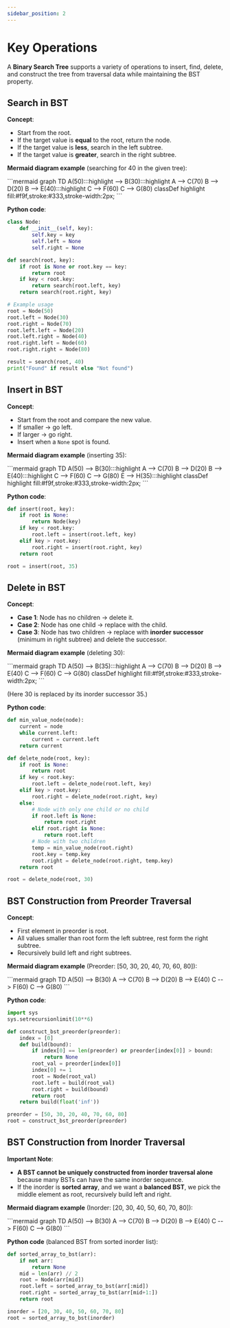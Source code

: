 ```yaml
---
sidebar_position: 2
---
```


# Key Operations

A **Binary Search Tree** supports a variety of operations to insert, find, delete, and construct the tree from traversal data while maintaining the BST property.

## Search in BST

**Concept**:

- Start from the root.
- If the target value is **equal** to the root, return the node.
- If the target value is **less**, search in the left subtree.
- If the target value is **greater**, search in the right subtree.

**Mermaid diagram example** (searching for 40 in the given tree):

<div style={{textAlign: 'center'}}>
```mermaid
graph TD
    A(50):::highlight --> B(30):::highlight
    A --> C(70)
    B --> D(20)
    B --> E(40):::highlight
    C --> F(60)
    C --> G(80)
classDef highlight fill:#f9f,stroke:#333,stroke-width:2px;
```
</div>

**Python code**:

```python
class Node:
    def __init__(self, key):
        self.key = key
        self.left = None
        self.right = None

def search(root, key):
    if root is None or root.key == key:
        return root
    if key < root.key:
        return search(root.left, key)
    return search(root.right, key)

# Example usage
root = Node(50)
root.left = Node(30)
root.right = Node(70)
root.left.left = Node(20)
root.left.right = Node(40)
root.right.left = Node(60)
root.right.right = Node(80)

result = search(root, 40)
print("Found" if result else "Not found")
```

## Insert in BST

**Concept**:

- Start from the root and compare the new value.
- If smaller → go left.
- If larger → go right.
- Insert when a `None` spot is found.

**Mermaid diagram example** (inserting 35):

<div style={{textAlign: 'center'}}>
```mermaid
graph TD
    A(50) --> B(30):::highlight
    A --> C(70)
    B --> D(20)
    B --> E(40):::highlight
    C --> F(60)
    C --> G(80)
    E --> H(35):::highlight
classDef highlight fill:#f9f,stroke:#333,stroke-width:2px;
```
</div>

**Python code**:

```python
def insert(root, key):
    if root is None:
        return Node(key)
    if key < root.key:
        root.left = insert(root.left, key)
    elif key > root.key:
        root.right = insert(root.right, key)
    return root

root = insert(root, 35)
```

## Delete in BST

**Concept**:

- **Case 1**: Node has no children → delete it.
- **Case 2**: Node has one child → replace with the child.
- **Case 3**: Node has two children → replace with **inorder successor** (minimum in right subtree) and delete the successor.

**Mermaid diagram example** (deleting 30):

<div style={{textAlign: 'center'}}>
```mermaid
graph TD
    A(50) --> B(35):::highlight
    A --> C(70)
    B --> D(20)
    B --> E(40)
    C --> F(60)
    C --> G(80)
classDef highlight fill:#f9f,stroke:#333,stroke-width:2px;
```
</div>

(Here 30 is replaced by its inorder successor 35.)

**Python code**:

```python
def min_value_node(node):
    current = node
    while current.left:
        current = current.left
    return current

def delete_node(root, key):
    if root is None:
        return root
    if key < root.key:
        root.left = delete_node(root.left, key)
    elif key > root.key:
        root.right = delete_node(root.right, key)
    else:
        # Node with only one child or no child
        if root.left is None:
            return root.right
        elif root.right is None:
            return root.left
        # Node with two children
        temp = min_value_node(root.right)
        root.key = temp.key
        root.right = delete_node(root.right, temp.key)
    return root

root = delete_node(root, 30)
```

## BST Construction from Preorder Traversal

**Concept**:

- First element in preorder is root.
- All values smaller than root form the left subtree, rest form the right subtree.
- Recursively build left and right subtrees.

**Mermaid diagram example** (Preorder: \[50, 30, 20, 40, 70, 60, 80]):

<div style={{textAlign: 'center'}}>
```mermaid
graph TD
    A(50) --> B(30)
    A --> C(70)
    B --> D(20)
    B --> E(40)
    C --> F(60)
    C --> G(80)
```
</div>

**Python code**:

```python
import sys
sys.setrecursionlimit(10**6)

def construct_bst_preorder(preorder):
    index = [0]
    def build(bound):
        if index[0] == len(preorder) or preorder[index[0]] > bound:
            return None
        root_val = preorder[index[0]]
        index[0] += 1
        root = Node(root_val)
        root.left = build(root_val)
        root.right = build(bound)
        return root
    return build(float('inf'))

preorder = [50, 30, 20, 40, 70, 60, 80]
root = construct_bst_preorder(preorder)
```

## BST Construction from Inorder Traversal

**Important Note**:

- **A BST cannot be uniquely constructed from inorder traversal alone** because many BSTs can have the same inorder sequence.
- If the inorder is **sorted array**, and we want a **balanced BST**, we pick the middle element as root, recursively build left and right.

**Mermaid diagram example** (Inorder: \[20, 30, 40, 50, 60, 70, 80]):

<div style={{textAlign: 'center'}}>
```mermaid
graph TD
    A(50) --> B(30)
    A --> C(70)
    B --> D(20)
    B --> E(40)
    C --> F(60)
    C --> G(80)
```
</div>

**Python code** (balanced BST from sorted inorder list):

```python
def sorted_array_to_bst(arr):
    if not arr:
        return None
    mid = len(arr) // 2
    root = Node(arr[mid])
    root.left = sorted_array_to_bst(arr[:mid])
    root.right = sorted_array_to_bst(arr[mid+1:])
    return root

inorder = [20, 30, 40, 50, 60, 70, 80]
root = sorted_array_to_bst(inorder)
```
